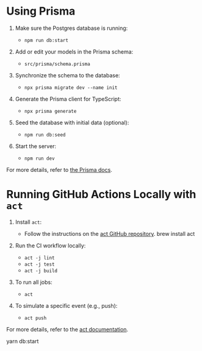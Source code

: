 # Using Prisma

1. Make sure the Postgres database is running:
   - `npm run db:start`

2. Add or edit your models in the Prisma schema:
   - `src/prisma/schema.prisma`

3. Synchronize the schema to the database:
   - `npx prisma migrate dev --name init`

4. Generate the Prisma client for TypeScript:
   - `npx prisma generate`

5. Seed the database with initial data (optional):
   - `npm run db:seed`

6. Start the server:
   - `npm run dev`

For more details, refer to [the Prisma docs](https://www.prisma.io/docs).

# Running GitHub Actions Locally with `act`

1. Install `act`:
   - Follow the instructions on the [act GitHub repository](https://github.com/nektos/act#installation).
   brew install act


2. Run the CI workflow locally:
   - `act -j lint`
   - `act -j test`
   - `act -j build`

3. To run all jobs:
   - `act`

4. To simulate a specific event (e.g., push):
   - `act push`

For more details, refer to the [act documentation](https://github.com/nektos/act#usage).



yarn db:start